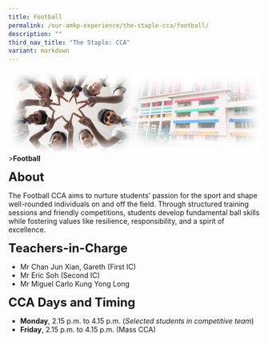 ```yaml
---
title: Football
permalink: /our-amkp-experience/the-staple-cca/football/
description: ""
third_nav_title: "The Staple: CCA"
variant: markdown
---
```

![Sub-banner](/images/sub%20banner.jpg)
&gt;**Football**

**<font size="5">About</font>**

The Football CCA aims to nurture students’ passion for the sport and shape well-rounded individuals on and off the field. Through structured training sessions and friendly competitions, students develop fundamental ball skills while fostering values like resilience, responsibility, and a spirit of excellence.

**<font size="5">   Teachers-in-Charge</font>**
* Mr Chan Jun Xian, Gareth (First IC)
* Mr Eric Soh (Second IC)
* Mr Miguel Carlo Kung Yong Long  

**<font size="5">CCA Days and Timing</font>**
* **Monday**, 2.15 p.m. to 4.15 p.m. (*Selected students in competitive team*)
* **Friday**, 2.15 p.m. to 4.15 p.m. (Mass CCA)